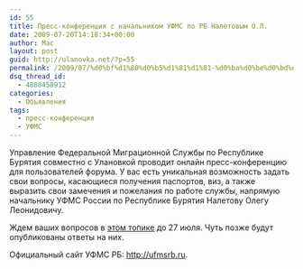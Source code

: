 ```yaml
---
id: 55
title: Пресс-конференция с начальником УФМС по РБ Налетовым О.Л.
date: 2009-07-20T14:18:34+00:00
author: Mac
layout: post
guid: http://ulanovka.net/?p=55
permalink: /2009/07/%d0%bf%d1%80%d0%b5%d1%81%d1%81-%d0%ba%d0%be%d0%bd%d1%84%d0%b5%d1%80%d0%b5%d0%bd%d1%86%d0%b8%d1%8f-%d1%81-%d0%bd%d0%b0%d1%87%d0%b0%d0%bb%d1%8c%d0%bd%d0%b8%d0%ba%d0%be%d0%bc-%d1%83%d1%84%d0%bc%d1%81/
dsq_thread_id:
  - 4888458912
categories:
  - Объявления
tags:
  - пресс-конференция
  - УФМС
---
```

Управление Федеральной Миграционной Службы по Республике Бурятия совместно с Улановкой проводит онлайн пресс-конференцию для пользователей форума. У вас есть уникальная возможность задать свои вопросы, касающиеся получения паспортов, виз, а также выразить свои замечения и пожелания по работе службы, напрямую начальнику УФМС России по Республике Бурятия Налетову Олегу Леонидовичу.

Ждем ваших вопросов в [этом топике](http://ulanovka.ru/forum/viewtopic.php?t=92269) до 27 июля. Чуть позже будут опубликованы ответы на них.

Официальный сайт УФМС РБ: <http://ufmsrb.ru>.